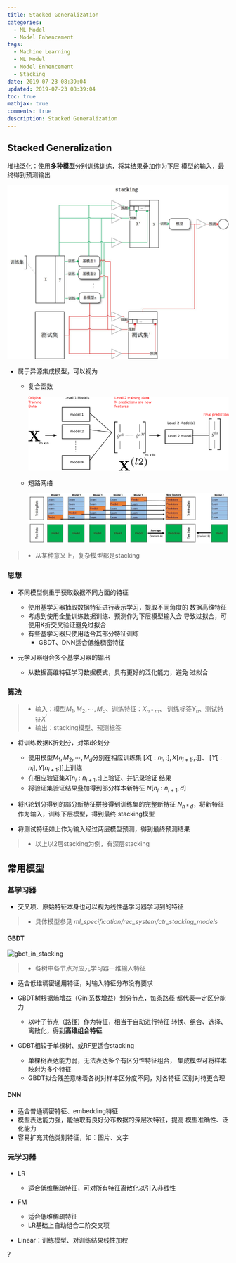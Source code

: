 ```yaml
---
title: Stacked Generalization
categories:
  - ML Model
  - Model Enhencement
tags:
  - Machine Learning
  - ML Model
  - Model Enhencement
  - Stacking
date: 2019-07-23 08:39:04
updated: 2019-07-23 08:39:04
toc: true
mathjax: true
comments: true
description: Stacked Generalization
---
```


##	Stacked Generalization

堆栈泛化：使用**多种模型**分别训练训练，将其结果叠加作为下层
模型的输入，最终得到预测输出

![stacking](imgs/stacking.png)

-	属于异源集成模型，可以视为

	-	复合函数

		![stacing_workflow_2](imgs/stacking_workflow_2.png)

	-	短路网络

		![stacing_workflow_1](imgs/stacking_workflow_1.png)

> - 从某种意义上，复杂模型都是stacking

###	思想

-	不同模型侧重于获取数据不同方面的特征
	-	使用基学习器抽取数据特征进行表示学习，提取不同角度的
		数据高维特征
	-	考虑到使用全量训练数据训练、预测作为下层模型输入会
		导致过拟合，可使用K折交叉验证避免过拟合
	-	有些基学习器只使用适合其部分特征训练
		-	GBDT、DNN适合低维稠密特征

-	元学习器组合多个基学习器的输出
	-	从数据高维特征学习数据模式，具有更好的泛化能力，避免
		过拟合

###	算法

> - 输入：模型$M_1, M_2, \cdots, M_d$、训练特征：$X_{n*m}$、
	训练标签$Y_{n}$、测试特征$X^{'}$
> - 输出：stacking模型、预测标签

-	将训练数据K折划分，对第$i$轮划分

	-	使用模型$M_1, M_2, \cdots, M_d$分别在相应训练集
		$[X[:n_i,:], X[n_{i+1}:,:]]$、
		$[Y[:n_i], Y[n_{i+1}:]]$上训练
	-	在相应验证集$X[n_i:n_{i+1}, :]$上验证、并记录验证
		结果
	-	将验证集验证结果叠加得到部分样本新特征
		$N[n_i: n_{i+1}, d]$

-	将K轮划分得到的部分新特征拼接得到训练集的完整新特征
	$N_{n * d}$，将新特征作为输入，训练下层模型，得到最终
	stacking模型

-	将测试特征如上作为输入经过两层模型预测，得到最终预测结果

> - 以上以2层stacking为例，有深层stacking

##	常用模型

###	基学习器

-	交叉项、原始特征本身也可以视为线性基学习器学习到的特征

> - 具体模型参见
	*ml_specification/rec_system/ctr_stacking_models*

####	GBDT

![gbdt_in_stacking](img/gbdt_in_stacking.png)

> - 各树中各节点对应元学习器一维输入特征

-	适合低维稠密通用特征，对输入特征分布没有要求

-	GBDT树根据熵增益（Gini系数增益）划分节点，每条路径
	都代表一定区分能力
	-	以叶子节点（路径）作为特征，相当于自动进行特征
		转换、组合、选择、离散化，得到**高维组合特征**

-	GDBT相较于单棵树、或RF更适合stacking
	-	单棵树表达能力弱，无法表达多个有区分性特征组合，
		集成模型可将样本映射为多个特征
	-	GBDT拟合残差意味着各树对样本区分度不同，对各特征
		区别对待更合理

####	DNN

-	适合普通稠密特征、embedding特征
-	模型表达能力强，能抽取有良好分布数据的深层次特征，提高
	模型准确性、泛化能力
-	容易扩充其他类别特征，如：图片、文字

###	元学习器

-	LR
	-	适合低维稀疏特征，可对所有特征离散化以引入非线性

-	FM
	-	适合低维稀疏特征
	-	LR基础上自动组合二阶交叉项

-	Linear：训练模型、对训练结果线性加权

?

